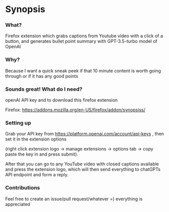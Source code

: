 # Synopsis

### What?

Firefox extension which grabs captions from Youtube video with a click of a button, and generates bullet point summary with GPT-3.5-turbo model of OpenAI

### Why?

Because I want a quick sneak peek if that 10 minute content is worth going through or if it has any good points

### Sounds great! What do I need?

openAI API key and to download this firefox extension

Firefox: https://addons.mozilla.org/en-US/firefox/addon/synopsiss/

### Setting up

Grab your API key from https://platform.openai.com/account/api-keys , then set it in the extension options 

(right click extension logo -> manage extensions -> options tab -> copy paste the key in and press submit). 

After that you can go to any YouTube video with closed captions available and press the extension logo, which will then send everything to chatGPTs API endpoint and form a reply.

### Contributions

Feel free to create an issue/pull request/whatever =) everything is appreciated
